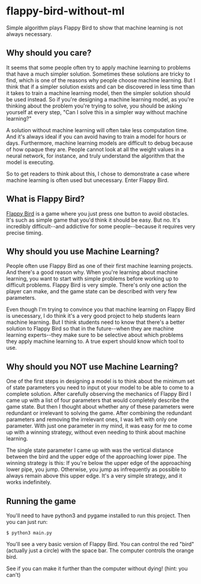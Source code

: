 # flappy-bird-without-ml
Simple algorithm plays Flappy Bird to show that machine learning is not always necessary.

## Why should you care?

It seems that some people often try to apply machine learning to problems that have a much simpler
solution. Sometimes these solutions are tricky to find, which is one of the reasons why people choose
machine learning. But I think that if a simpler solution exists and can be discovered in less time
than it takes to train a machine learning model, then the simpler solution should be used instead.
So if you're designing a machine learning model, as you're thinking about the problem you're trying
to solve, you should be asking yourself at every step, "Can I solve this in a simpler way without
machine learning?"

A solution without machine learning will often take less computation time. And it's always ideal if
you can avoid having to train a model for hours or days. Furthermore, machine learning models are
difficult to debug because of how opaque they are. People cannot look at all the weight values in
a neural network, for instance, and truly understand the algorithm that the model is executing.

So to get readers to think about this, I chose to demonstrate a case where machine learning is often
used but unecessary. Enter Flappy Bird.

## What is Flappy Bird?

[Flappy Bird](https://flappybird.io/) is a game where you just press one button to avoid obstacles.
It's such as simple game that you'd think it should be easy. But no. It's incredibly difficult--and
addictive for some people--because it requires very precise timing.

## Why should you use Machine Learning?

People often use Flappy Bird as one of their first machine learning projects. And there's a good
reason why. When you're learning about machine learning, you want to start with simple problems
before working up to difficult problems. Flappy Bird is very simple. There's only one action
the player can make, and the game state can be described with very few parameters.

Even though I'm trying to convince you that machine learning on Flappy Bird is unecessary, I do
think it's a very good project to help students learn machine learning. But I think students need
to know that there's a better solution to Flappy Bird so that in the future--when they are machine
learning experts--they make sure to be selective about which problems they apply machine learning
to. A true expert should know which tool to use.


## Why should you NOT use Machine Learning?

One of the first steps in designing a model is to think about the minimum set of state parameters
you need to input ot your model to be able to come to a complete solution. After carefully
observing the mechanics of Flappy Bird I came up with a list of four parameters that would completely
describe the game state. But then I thought about whether any of these parameters were redundant
or irrelevant to solving the game. After combining the redundant parameters and removing the
irrelevant ones, I was left with only one parameter. With just one parameter in my mind, it was
easy for me to come up with a winning strategy, without even needing to think about machine learning.

The single state parameter I came up with was the vertical distance between the bird and the upper
edge of the approaching lower pipe. The winning strategy is this: If you're below the upper edge of
the approaching lower pipe, you jump. Otherwise, you jump as infrequently as possible to always
remain above this upper edge. It's a very simple strategy, and it works indefinitely.


## Running the game

You'll need to have python3 and pygame installed to run this project. Then you can just run:

```
$ python3 main.py
```

You'll see a very basic version of Flappy Bird. You can control the red "bird" (actually just a circle) with the space bar. The computer controls the orange bird.

See if you can make it further than the computer without dying! (hint: you can't)
